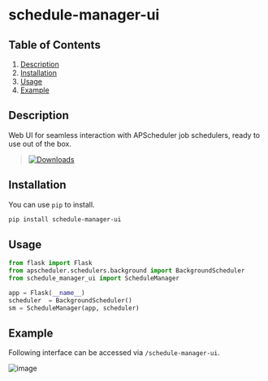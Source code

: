 # schedule-manager-ui

## Table of Contents
1. [Description](#description)
2. [Installation](#installation)
3. [Usage](#usage)
4. [Example](#example)
   
## Description
Web UI for seamless interaction with APScheduler job schedulers, ready to use out of the box. 
> [![Downloads](https://pepy.tech/badge/schedule-manager-ui)](https://pepy.tech/project/schedule-manager-ui) 

## Installation
You can use `pip` to install. 
```bash
pip install schedule-manager-ui
```

## Usage
```python
from flask import Flask
from apscheduler.schedulers.background import BackgroundScheduler
from schedule_manager_ui import ScheduleManager

app = Flask(__name__)
scheduler  = BackgroundScheduler()
sm = ScheduleManager(app, scheduler)
```

## Example
Following interface can be accessed via `/schedule-manager-ui`.

![image](https://github.com/user-attachments/assets/9d2df283-242e-46e5-b693-e1708517e377)
